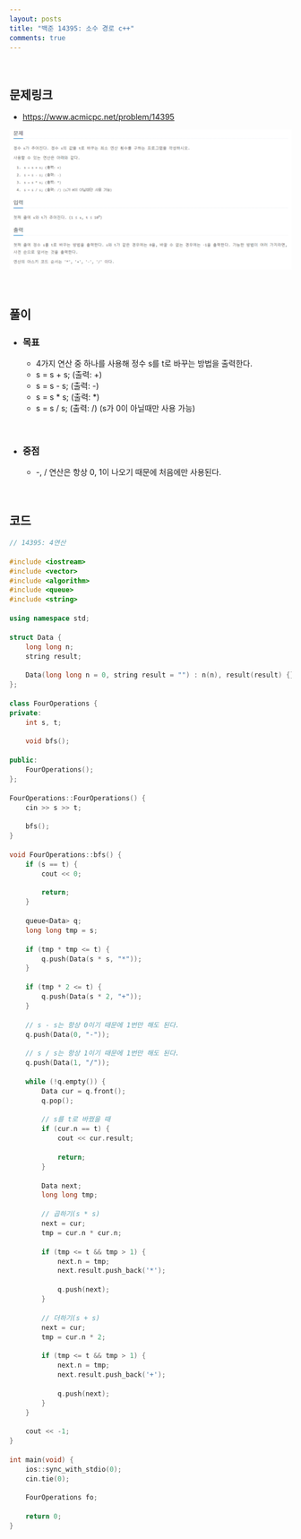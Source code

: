 ```yaml
---
layout: posts
title: "백준 14395: 소수 경로 c++"
comments: true
---
```


<br>

## **문제링크**

* <https://www.acmicpc.net/problem/14395>   

![](https://github.com/ljh37694/ljh37694.github.io/blob/main/_captures/Baekjoon14395.PNG?raw=true)

<br>

## **풀이**
* ### **목표**
  * 4가지 연산 중 하나를 사용해 정수 s를 t로 바꾸는 방법을 출력한다.
  * s = s + s; (출력: +)
  * s = s - s; (출력: -) 
  * s = s * s; (출력: *)
  * s = s / s; (출력: /) (s가 0이 아닐때만 사용 가능)

<br>

* ### **중점**
  * -, / 연산은 항상 0, 1이 나오기 때문에 처음에만 사용된다.

<br>

## **코드**
``` c++
// 14395: 4연산

#include <iostream>
#include <vector>
#include <algorithm>
#include <queue>
#include <string>

using namespace std;

struct Data {
	long long n;
	string result;

	Data(long long n = 0, string result = "") : n(n), result(result) {}
};

class FourOperations {
private:
	int s, t;

	void bfs();

public:
	FourOperations();
};

FourOperations::FourOperations() {
	cin >> s >> t;

	bfs();
}

void FourOperations::bfs() {
	if (s == t) {
		cout << 0;

		return;
	}

	queue<Data> q;
	long long tmp = s;

	if (tmp * tmp <= t) {
		q.push(Data(s * s, "*"));
	}

	if (tmp * 2 <= t) {
		q.push(Data(s * 2, "+"));
	}

	// s - s는 항상 0이기 때문에 1번만 해도 된다.
	q.push(Data(0, "-"));

	// s / s는 항상 1이기 때문에 1번만 해도 된다.
	q.push(Data(1, "/"));

	while (!q.empty()) {
		Data cur = q.front();
		q.pop();

		// s를 t로 바꿨을 때
		if (cur.n == t) {
			cout << cur.result;

			return;
		}

		Data next;
		long long tmp;

		// 곱하기(s * s)
		next = cur;
		tmp = cur.n * cur.n;

		if (tmp <= t && tmp > 1) {
			next.n = tmp;
			next.result.push_back('*');

			q.push(next);
		}

		// 더하기(s + s)
		next = cur;
		tmp = cur.n * 2;

		if (tmp <= t && tmp > 1) {
			next.n = tmp;
			next.result.push_back('+');

			q.push(next);
		}
	}

	cout << -1;
}

int main(void) {
	ios::sync_with_stdio(0);
	cin.tie(0);

	FourOperations fo;

	return 0;
}
```